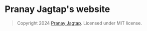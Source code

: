 # Pranay Jagtap's website

> Copyright 2024 [Pranay Jagtap](https://pranayjagtap06.github.io). Licensed under MIT license.
